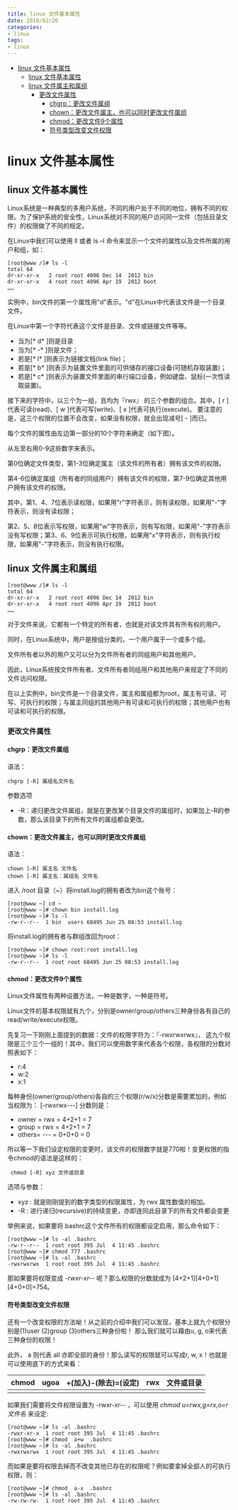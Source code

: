 ```yaml
---
title: linux 文件基本属性
date: 2018/02/26
categories:
- linux
tags:
- linux
---
```


<!-- TOC -->

- [linux 文件基本属性](#linux-%E6%96%87%E4%BB%B6%E5%9F%BA%E6%9C%AC%E5%B1%9E%E6%80%A7)
    - [linux 文件基本属性](#linux-%E6%96%87%E4%BB%B6%E5%9F%BA%E6%9C%AC%E5%B1%9E%E6%80%A7)
    - [linux 文件属主和属组](#linux-%E6%96%87%E4%BB%B6%E5%B1%9E%E4%B8%BB%E5%92%8C%E5%B1%9E%E7%BB%84)
        - [更改文件属性](#%E6%9B%B4%E6%94%B9%E6%96%87%E4%BB%B6%E5%B1%9E%E6%80%A7)
            - [chgrp：更改文件属组](#chgrp%EF%BC%9A%E6%9B%B4%E6%94%B9%E6%96%87%E4%BB%B6%E5%B1%9E%E7%BB%84)
            - [chown：更改文件属主，也可以同时更改文件属组](#chown%EF%BC%9A%E6%9B%B4%E6%94%B9%E6%96%87%E4%BB%B6%E5%B1%9E%E4%B8%BB%EF%BC%8C%E4%B9%9F%E5%8F%AF%E4%BB%A5%E5%90%8C%E6%97%B6%E6%9B%B4%E6%94%B9%E6%96%87%E4%BB%B6%E5%B1%9E%E7%BB%84)
            - [chmod：更改文件9个属性](#chmod%EF%BC%9A%E6%9B%B4%E6%94%B9%E6%96%87%E4%BB%B69%E4%B8%AA%E5%B1%9E%E6%80%A7)
            - [符号类型改变文件权限](#%E7%AC%A6%E5%8F%B7%E7%B1%BB%E5%9E%8B%E6%94%B9%E5%8F%98%E6%96%87%E4%BB%B6%E6%9D%83%E9%99%90)

<!-- /TOC -->

# linux 文件基本属性

## linux 文件基本属性

Linux系统是一种典型的多用户系统，不同的用户处于不同的地位，拥有不同的权限。为了保护系统的安全性，Linux系统对不同的用户访问同一文件（包括目录文件）的权限做了不同的规定。

在Linux中我们可以使用 ll 或者 ls –l 命令来显示一个文件的属性以及文件所属的用户和组，如：

```
[root@www /]# ls -l
total 64
dr-xr-xr-x   2 root root 4096 Dec 14  2012 bin
dr-xr-xr-x   4 root root 4096 Apr 19  2012 boot
……
```

实例中，bin文件的第一个属性用"d"表示。"d"在Linux中代表该文件是一个目录文件。

在Linux中第一个字符代表这个文件是目录、文件或链接文件等等。

- 当为[* d* ]则是目录
- 当为[* -* ]则是文件；
- 若是[* l* ]则表示为链接文档(link file)；
- 若是[* b* ]则表示为装置文件里面的可供储存的接口设备(可随机存取装置)；
- 若是[* c* ]则表示为装置文件里面的串行端口设备，例如键盘、鼠标(一次性读取装置)。

接下来的字符中，以三个为一组，且均为『rwx』 的三个参数的组合。其中，[ r ]代表可读(read)、[ w ]代表可写(write)、[ x ]代表可执行(execute)。 要注意的是，这三个权限的位置不会改变，如果没有权限，就会出现减号[ - ]而已。

每个文件的属性由左边第一部分的10个字符来确定（如下图）。

从左至右用0-9这些数字来表示。

第0位确定文件类型，第1-3位确定属主（该文件的所有者）拥有该文件的权限。

第4-6位确定属组（所有者的同组用户）拥有该文件的权限，第7-9位确定其他用户拥有该文件的权限。

其中，第1、4、7位表示读权限，如果用"r"字符表示，则有读权限，如果用"-"字符表示，则没有读权限；

第2、5、8位表示写权限，如果用"w"字符表示，则有写权限，如果用"-"字符表示没有写权限；第3、6、9位表示可执行权限，如果用"x"字符表示，则有执行权限，如果用"-"字符表示，则没有执行权限。

## linux 文件属主和属组

```
[root@www /]# ls -l
total 64
dr-xr-xr-x   2 root root 4096 Dec 14  2012 bin
dr-xr-xr-x   4 root root 4096 Apr 19  2012 boot
……
```

对于文件来说，它都有一个特定的所有者，也就是对该文件具有所有权的用户。

同时，在Linux系统中，用户是按组分类的，一个用户属于一个或多个组。

文件所有者以外的用户又可以分为文件所有者的同组用户和其他用户。

因此，Linux系统按文件所有者、文件所有者同组用户和其他用户来规定了不同的文件访问权限。

在以上实例中，bin文件是一个目录文件，属主和属组都为root，属主有可读、可写、可执行的权限；与属主同组的其他用户有可读和可执行的权限；其他用户也有可读和可执行的权限。

### 更改文件属性

#### chgrp：更改文件属组

语法：

```
chgrp [-R] 属组名文件名
```

参数选项

- -R：递归更改文件属组，就是在更改某个目录文件的属组时，如果加上-R的参数，那么该目录下的所有文件的属组都会更改。

#### chown：更改文件属主，也可以同时更改文件属组

语法：

```
chown [–R] 属主名 文件名
chown [-R] 属主名：属组名 文件名
```

进入 /root 目录（~）将install.log的拥有者改为bin这个账号：

```
[root@www ~] cd ~
[root@www ~]# chown bin install.log
[root@www ~]# ls -l
-rw-r--r--  1 bin  users 68495 Jun 25 08:53 install.log
```

将install.log的拥有者与群组改回为root：

```
[root@www ~]# chown root:root install.log
[root@www ~]# ls -l
-rw-r--r--  1 root root 68495 Jun 25 08:53 install.log
```

#### chmod：更改文件9个属性

Linux文件属性有两种设置方法，一种是数字，一种是符号。

Linux文件的基本权限就有九个，分别是owner/group/others三种身份各有自己的read/write/execute权限。

先复习一下刚刚上面提到的数据：文件的权限字符为：『-rwxrwxrwx』， 这九个权限是三个三个一组的！其中，我们可以使用数字来代表各个权限，各权限的分数对照表如下：

- r:4
- w:2
- x:1

每种身份(owner/group/others)各自的三个权限(r/w/x)分数是需要累加的，例如当权限为： [-rwxrwx---] 分数则是：

- owner = rwx = 4+2+1 = 7
- group = rwx = 4+2+1 = 7
- others= --- = 0+0+0 = 0

所以等一下我们设定权限的变更时，该文件的权限数字就是770啦！变更权限的指令chmod的语法是这样的：

```
 chmod [-R] xyz 文件或目录
```

选项与参数：

- xyz : 就是刚刚提到的数字类型的权限属性，为 rwx 属性数值的相加。
- -R : 进行递归(recursive)的持续变更，亦即连同此目录下的所有文件都会变更

举例来说，如果要将.bashrc这个文件所有的权限都设定启用，那么命令如下：

```
[root@www ~]# ls -al .bashrc
-rw-r--r--  1 root root 395 Jul  4 11:45 .bashrc
[root@www ~]# chmod 777 .bashrc
[root@www ~]# ls -al .bashrc
-rwxrwxrwx  1 root root 395 Jul  4 11:45 .bashrc
```

那如果要将权限变成 *-rwxr-xr--* 呢？那么权限的分数就成为 [4+2+1][4+0+1][4+0+0]=754。

#### 符号类型改变文件权限

还有一个改变权限的方法呦！从之前的介绍中我们可以发现，基本上就九个权限分别是(1)user (2)group (3)others三种身份啦！ 那么我们就可以藉由u, g, o来代表三种身份的权限！

此外， a 则代表 all 亦即全部的身份！那么读写的权限就可以写成r, w, x！也就是可以使用底下的方式来看：

| chmod | ugoa | +(加入)-(除去)=(设定) | rwx  | 文件或目录 |
| ----- | ---- | --------------- | ---- | ----- |
|       |      |                 |      |       |

如果我们需要将文件权限设置为 -rwxr-xr-- ，可以使用 *chmod u=rwx,g=rx,o=r 文件名* 来设定:

```
[root@www ~]# ls -al .bashrc
-rwxr-xr-x  1 root root 395 Jul  4 11:45 .bashrc
[root@www ~]# chmod  a+w  .bashrc
[root@www ~]# ls -al .bashrc
-rwxrwxrwx  1 root root 395 Jul  4 11:45 .bashrc
```

而如果是要将权限去掉而不改变其他已存在的权限呢？例如要拿掉全部人的可执行权限，则：

```
[root@www ~]# chmod  a-x  .bashrc
[root@www ~]# ls -al .bashrc
-rw-rw-rw-  1 root root 395 Jul  4 11:45 .bashrc
```